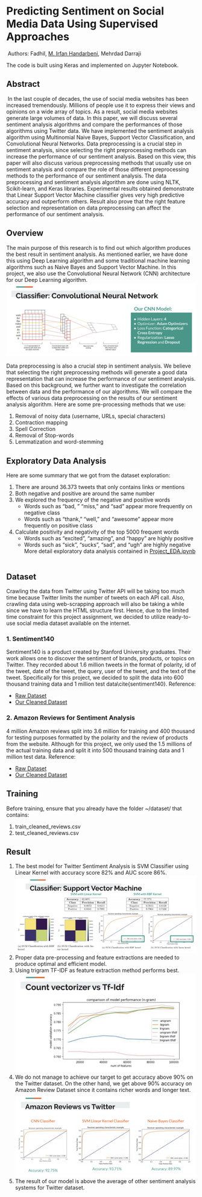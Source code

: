 # Predicting Sentiment on Social Media Data Using Supervised Approaches
​
Authors: Fadhil, [M. Irfan Handarbeni](https://www.github.com/handarbeni), Mehrdad Darraji

<!-- This project was developed as part of the [DM2583 Big Data in Media Technology](https://www.kth.se/student/kurser/kurs/DM2583?l=en) at [KTH Royal Institute of Technology](https://www.kth.se), Spring 2019   -->

The code is built using Keras and implemented on Jupyter Notebook.
​
## Abstract
​
In the last couple of decades, the use of social media websites has been increased tremendously. Millions of people use it to express their views and opinions on a wide array of topics. As a result, social media websites generate large volumes of data. In this paper, we will discuss several sentiment analysis algorithms and compare the performances of those algorithms using Twitter data. We have implemented the sentiment analysis algorithm using Multinomial Naive Bayes, Support Vector Classification, and Convolutional Neural Networks. Data preprocessing is a crucial step in sentiment analysis, since selecting the right preprocessing methods can increase the performance of our sentiment analysis. Based on this view, this paper will also discuss various preprocessing methods that usually use on sentiment analysis and compare the role of those different preprocessing methods to the performance of our sentiment analysis. The data preprocessing and sentiment analysis algorithm are done using NLTK, Scikit-learn, and Keras libraries. Experimental results obtained demonstrate that Linear Support Vector Machine classifier gives very high predictive accuracy and outperform others. Result also prove that the right feature selection and representation on data preprocessing can affect the performance of our sentiment analysis.
​
## Overview
The main purpose of this research is to find out which algorithm produces the best result in sentiment analysis. As mentioned earlier, we have done this using Deep Learning algorithm and some traditional machine learning algorithms such as Naive Bayes and Support Vector Machine. In this project, we also use the Convolutional Neural Network (CNN) architecture for our Deep Learning algorithm.
​
![CNN Architecture Configuration](assets/cnn_architecture.png)

Data preprocessing is also a crucial step in sentiment analysis. We believe that selecting the right preprocessing methods will generate a good data representation that can increase the performance of our sentiment analysis. Based on this background,  we further want to investigate the correlation between data and the performance of our algorithms. We will compare the effects of various data preprocessing on the results of our sentiment analysis algorithm. Here are some pre-processing methods that we use:
 1. Removal of noisy data (username, URLs, special characters)
 2. Contraction mapping
 3. Spell Correction
 4. Removal of Stop-words
 5. Lemmatization and word-stemming
​
## Exploratory Data Analysis
Here are some summary that we got from the dataset exploration:
1. There are around 36.373 tweets that only contains links or mentions
2. Both negative and positive are around the same number
3. We explored the frequency of the negative and positive words
    - Words such as “bad, ” “miss,” and “sad” appear more frequently on negative class
    - Words such as “thank,” “well,” and “awesome” appear more frequently on positive class
4. Calculate positivity and negativity of the top 5000 frequent words
    - Words such as “excited”, “amazing”, and “happy” are highly positive
    - Words such as “sick”, “sucks”, “sad”, and “ugh” are highly negative
More detail exploratory data analysis contained in [Project_EDA.ipynb](project_eda.ipnyb)
​
## Dataset
Crawling the data from Twitter using Twitter API will be taking too much time because Twitter limits the number of tweets on each API call. Also, crawling data using web-scrapping approach will also be taking a while since we have to learn the HTML structure first. Hence, due to the limited time constraint for this project assignment, we decided to utilize ready-to-use social media dataset available on the internet.

### 1. Sentiment140
Sentiment140 is a product created by Stanford University graduates. Their work allows one to discover the sentiment of brands, products, or topics on Twitter. They recorded about 1.6 million tweets in the format of polarity, id of the tweet, date of the tweet, the query, user of the tweet, and the text of the tweet. Specifically for this project, we decided to split the data into 600 thousand training data and 1 million test data\cite{sentiment140}.
Reference:
* [Raw Dataset](http://help.sentiment140.com/for-students)
* [Our Cleaned Dataset](https://www.kaggle.com/fadhilmch/sentiment140-cleaned/downloads/sentiment140-cleaned.zip/1)
​
### 2. Amazon Reviews for Sentiment Analysis
4 million Amazon reviews split into 3.6 million for training and 400 thousand for testing purposes formatted by the polarity and the review of products from the website. Although for this project, we only used the 1.5 millions of the actual training data and split it into 500 thousand training data and 1 million test data.
Reference:
* [Raw Dataset](https://www.kaggle.com/bittlingmayer/amazonreviews)
* [Our Cleaned Dataset](https://www.kaggle.com/fadhilmch/amazon-reviews-cleaned-big-data-project/downloads/amazon-reviews-cleaned-big-data-project.zip/2)
​
## Training
Before training, ensure that you already have the folder ~/dataset/ that contains:
1. train_cleaned_reviews.csv
2. test_cleaned_reviews.csv
​
## Result
1. The best model for Twitter Sentiment Analysis is SVM Classifier using Linear Kernel with accuracy score 82% and AUC score 86%.
![SVM Classifier Result](assets/svm_result.png)
2. Proper data pre-processing and feature extractions are needed to produce optimal and efficient model.
3. Using trigram TF-IDF as feature extraction method performs best.
![cv_vs_tfidf](assets/cv_vs_tfidf.png)
4. We do not manage to achieve our target to get accuracy above 90% on the Twitter dataset. On the other hand, we get above 90% accuracy on Amazon Review Dataset since it contains richer words and longer text.
![Perform on amazon dataset](assets/amazon_vs_twitter.png)
5. The result of our model is above the average of other sentiment analysis systems for Twitter dataset.

​
